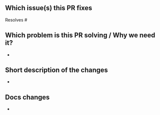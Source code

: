 <!--
We appreciate your contribution to the Jaeger project! 👋🎉

Before creating a pull request, please make sure:
- Your PR is solving one problem
- You have read the guide for contributing
  - See https://github.com/jaegertracing/jaeger/blob/master/CONTRIBUTING.md
- You signed all your commits (otherwise we won't be able to merge the PR)
  - See https://github.com/jaegertracing/jaeger/blob/master/CONTRIBUTING.md#sign-your-work
- You added unit tests for the new functionality
- You mention in the PR description which issue it is addressing, e.g. "Resolves #123"
-->

## Which issue(s) this PR fixes
Resolves #

## Which problem is this PR solving / Why we need it?
- 

## Short description of the changes
- 

## Docs changes
- 